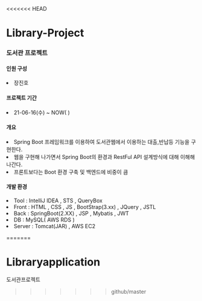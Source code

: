 <<<<<<< HEAD
# Library-Project
<h3>도서관 프로젝트</h3>
<h4>인원 구성</h4>
<li>장진호 </li>
<h4>프로젝트 기간</h4>
<li>21-06-16(수)  ~  NOW( )</li>
<h4>개요</h4>
<li>Spring Boot 프레임워크를 이용하여 도서관웹에서 이용하는 대출,반납등 기능을 구현한다.</li>
<li>웹을 구현해 나가면서 Spring Boot의 환경과 RestFul API 설계방식에 대해 이해해 나간다.</li>
<li>프론트보다는 Boot 환경 구축 및 백엔드에 비중이 큼</li>
<h4>개발 환경</h4>
<li>Tool : IntelliJ IDEA , STS , QueryBox</li>
<li>Front : HTML , CSS , JS , BootStrap(3.xx) , JQuery , JSTL</li>
<li>Back : SpringBoot(2.XX) , JSP , Mybatis , JWT </li>
<li>DB : MySQL( AWS RDS )</li>
<li>Server : Tomcat(JAR) , AWS EC2</li>







=======
# Libraryapplication
도서관프로젝트
>>>>>>> github/master
